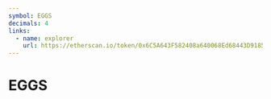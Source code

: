 ```yaml
---
symbol: EGGS
decimals: 4
links:
  - name: explorer
    url: https://etherscan.io/token/0x6C5A643F582408a640068Ed68443D9185Fb2b0B8
---
```


# EGGS
